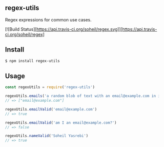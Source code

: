 ## regex-utils

Regex expressions for common use cases.

[![Build Status][https://api.travis-ci.org/soheil/regex.svg]][https://api.travis-ci.org/soheil/regex]

## Install

```bash
$ npm install regex-utils
```

## Usage

```js
const regexUtils = require('regex-utils')

regexUtils.emails('a random blob of text with an email@example.com in it...')
// => ["email@example.com"]

regexUtils.emailValid('email@example.com')
// => true

regexUtils.emailValid('am I an email@example.com?')
// => false

regexUtils.nameValid('Soheil Yasrebi')
// => true

```
